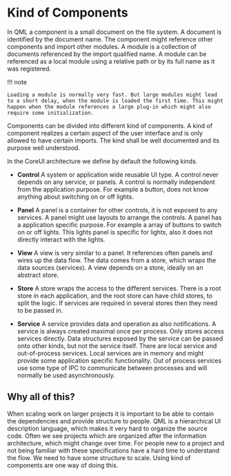 # Kind of Components

In QML a component is a small document on the file system. A document is identified by the document name. The component might reference other components and import other modules. A module is a collection of documents referenced by the import qualified name. A module can be referenced as a local module using a relative path or by its full name as it was registered.


!!! note

    Loading a module is normally very fast. But large modules might lead to a short delay, when the module is loaded the first time. This might happen when the module references a large plug-in which might also require some initialization.

Components can be divided into different kind of components. A kind of component realizes a certain aspect of the user interface and is only allowed to have certain imports. The kind shall be well documented and its purpose well understood.

In the CoreUI architecture we define by default the following kinds.

* **Control** A system or application wide reusable UI type. A control never depends on any service, or panels. A control is normally independent from the application purpose. For example a button, does not know anything about switching on or off lights.

* **Panel** A panel is a container for other controls, it is not exposed to any services. A panel might use layouts to arrange the controls. A panel has a application specific purpose. For example a array of buttons to switch on or off lights. This lights panel is specific for lights, also it does not directly interact with the lights.

* **View** A view is very similar to a panel. It references often panels and wires up the data flow. The data comes from a store, which wraps the data sources (services). A view depends on a store, ideally on an abstract store.

* **Store** A store wraps the access to the different services. There is a root store in each application, and the root store can have child stores, to split the logic. If services are required in several stores then they need to be passed in.

* **Service** A service provides data and operation as also notifications. A service is always created maximal once per process. Only stores access services directly. Data structures exposed by the service can be passed onto other kinds, but not the service itself. There are local service and out-of-process services. Local services are in memory and might provide some application specific functionality. Out of process services use some type of IPC to communicate between processes and will normally be used asynchronously.


## Why all of this?

When scaling work on larger projects it is important to be able to contain the dependencies and provide structure to people. QML is a hierarchical UI description language, which makes it very hard to organize the source code. Often we see projects which are organized after the information architecture, which might change over time. For people new to a project and not being familiar with these specifications have a hard time to understand the flow. We need to have some structure to scale. Using kind of components are one way of doing this.

